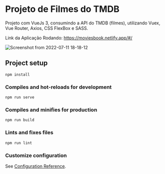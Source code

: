 # Projeto de Filmes do TMDB
Projeto com VueJs 3, consumindo a API do TMDB (filmes), utilizando Vuex, Vue Router, Axios, CSS FlexBox e SASS.

Link da Aplicação Rodando: https://moviesbook.netlify.app/#/

![Screenshot from 2022-07-11 18-18-12](https://user-images.githubusercontent.com/44420212/178360067-f6c10475-cf6d-4736-88f6-634c2850bc9e.png)



## Project setup
```
npm install
```

### Compiles and hot-reloads for development
```
npm run serve
```

### Compiles and minifies for production
```
npm run build
```

### Lints and fixes files
```
npm run lint
```

### Customize configuration
See [Configuration Reference](https://cli.vuejs.org/config/).
